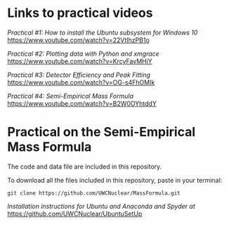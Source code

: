 # Links to practical videos
*Practical #1: How to install the Ubuntu subsystem for Windows 10*  https://www.youtube.com/watch?v=22VtIhzPB1o

*Practical #2: Plotting data with Python and xmgrace*  https://www.youtube.com/watch?v=KrcyFavMHiY

*Practical #3: Detector Efficiency and Peak Fitting*  https://www.youtube.com/watch?v=OG-s4FhOMIk

*Practical #4: Semi-Empirical Mass Formula* https://www.youtube.com/watch?v=B2W0OYhtddY


# Practical on the Semi-Empirical Mass Formula
The code and data file are included in this repository.

To download all the files included in this repository, paste in your terminal:

    git clone https://github.com/UWCNuclear/MassFormula.git

*Installation instructions for Ubuntu and Anaconda and Spyder at* https://github.com/UWCNuclear/UbuntuSetUp
